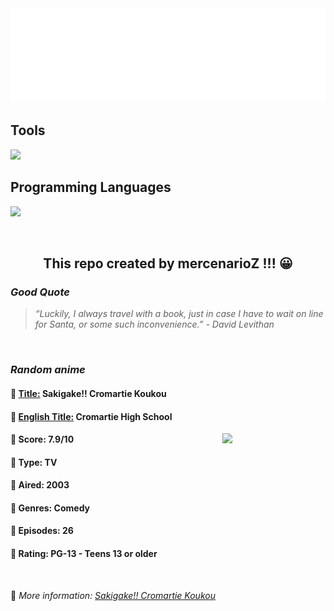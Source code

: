 
<img src="svg/nai.svg" />

<p>
  <h2>Tools</h2>
  <a href="https://skillicons.dev">
    <img src="https://skillicons.dev/icons?i=git,bash,vim,ubuntu,tensorflow,pytorch,docker,raspberrypi" />
  </a>

  <br />

  <h2>Programming Languages</h2>

  <a href="https://skillicons.dev">
    <img src="https://skillicons.dev/icons?i=python,c,cpp" />
  </a>
</p>

<br />

<h2 align="center">This repo created by mercenarioZ !!! 😀</h2>
<h3><i>Good Quote</i></h3>

<blockquote>
<i>
“Luckily, I always travel with a book, just in case I have to wait on line for Santa, or some such inconvenience.” - David Levithan
</i>
</blockquote>

<br />

<h3><i>Random anime</i></h3>

<h4>
  <strong>🥭 <u>Title:</u></strong> Sakigake!! Cromartie Koukou
</h4>

<h4>🌿 <u>English Title:</u> Cromartie High School</h4>

<img align="right" width="165" src=https://cdn.myanimelist.net/images/anime/1782/130913.jpg />

<h4>🌱 Score: 7.9/10</h4>

<h4>🌲 Type: TV</h4>

<h4>🌴 Aired: 2003</h4>

<h4>🌵 Genres: Comedy</h4>

<h4>🥑 Episodes: 26</h4>

<h4>🍏 Rating: PG-13 - Teens 13 or older</h4>

<br />

🍂 *More information: [Sakigake!! Cromartie Koukou](https://myanimelist.net/anime/114/Sakigake_Cromartie_Koukou)*
    